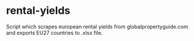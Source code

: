# rental-yields
Script which scrapes european rental yields from globalpropertyguide.com and exports EU27 countries to .xlsx file.
